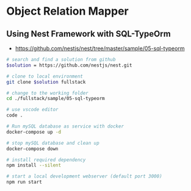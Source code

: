 # Object Relation Mapper



## Using Nest Framework with SQL-TypeOrm

- https://github.com/nestjs/nest/tree/master/sample/05-sql-typeorm

```bash
# search and find a solution from github
$solution = https://github.com/nestjs/nest.git

# clone to local environment
git clone $solution fullstack

# change to the working folder
cd ./fullstack/sample/05-sql-typeorm

# use vscode editor
code .

# Run mySQL database as service with docker
docker-compose up -d

# stop mySQL database and clean up
docker-compose down 

# install required dependency
npm install --silent 

# start a local development webserver (default port 3000)
npm run start
```

